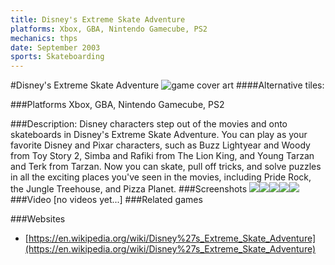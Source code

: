```yaml
---
title: Disney's Extreme Skate Adventure
platforms: Xbox, GBA, Nintendo Gamecube, PS2
mechanics: thps
date: September 2003
sports: Skateboarding
---
```

#Disney's Extreme Skate Adventure
![game cover art](//images.igdb.com/igdb/image/upload/t_cover_big/c3idp1u4mfbgqsxzsxzo.jpg "Logo Title Text 1")
####Alternative tiles:

###Platforms
Xbox, GBA, Nintendo Gamecube, PS2

###Description:
Disney characters step out of the movies and onto skateboards in Disney's Extreme Skate Adventure. You can play as your favorite Disney and Pixar characters, such as Buzz Lightyear and Woody from Toy Story 2, Simba and Rafiki from The Lion King, and Young Tarzan and Terk from Tarzan. Now you can skate, pull off tricks, and solve puzzles in all the exciting places you've seen in the movies, including Pride Rock, the Jungle Treehouse, and Pizza Planet.
###Screenshots
<a target="_blank" href="//images.igdb.com/igdb/image/upload/t_cover_big/mjtmazhd7xpzkhrodop8.jpg"><img src="//images.igdb.com/igdb/image/upload/t_thumb/mjtmazhd7xpzkhrodop8.jpg"/></a><a target="_blank" href="//images.igdb.com/igdb/image/upload/t_cover_big/txivzdikpq7fbekjmnmh.jpg"><img src="//images.igdb.com/igdb/image/upload/t_thumb/txivzdikpq7fbekjmnmh.jpg"/></a><a target="_blank" href="//images.igdb.com/igdb/image/upload/t_cover_big/xx7labihyvyjr6jvsvx7.jpg"><img src="//images.igdb.com/igdb/image/upload/t_thumb/xx7labihyvyjr6jvsvx7.jpg"/></a><a target="_blank" href="//images.igdb.com/igdb/image/upload/t_cover_big/cefojnieq4iwpmrxopve.jpg"><img src="//images.igdb.com/igdb/image/upload/t_thumb/cefojnieq4iwpmrxopve.jpg"/></a><a target="_blank" href="//images.igdb.com/igdb/image/upload/t_cover_big/kwui8g0qfpnyryaxgoi4.jpg"><img src="//images.igdb.com/igdb/image/upload/t_thumb/kwui8g0qfpnyryaxgoi4.jpg"/></a>
###Video
[no videos yet...]
###Related games

###Websites
* [https://en.wikipedia.org/wiki/Disney%27s_Extreme_Skate_Adventure](https://en.wikipedia.org/wiki/Disney%27s_Extreme_Skate_Adventure)

